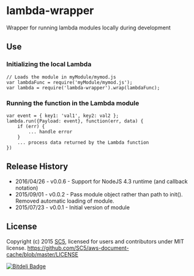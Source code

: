 # lambda-wrapper
Wrapper for running lambda modules locally during development

## Use 

### Initializing the local Lambda

    // Loads the module in myModule/mymod.js
    var lambdaFunc = require('myModule/mymod.js');
    var lambda = require('lambda-wrapper').wrap(lambdaFunc);

### Running the function in the Lambda module

    var event = { key1: 'val1', key2: val2 };
    lambda.run({Payload: event}, function(err, data) {
        if (err) {
            ... handle error
        }
        ... process data returned by the Lambda function
    })

## Release History

* 2016/04/26 - v0.0.6 - Support for NodeJS 4.3 runtime (and callback notation)
* 2015/09/01 - v0.0.2 - Pass module object rather than path to init().
                        Removed automatic loading of module.
* 2015/07/23 - v0.0.1 - Initial version of module

## License

Copyright (c) 2015 [SC5](http://sc5.io/), licensed for users and contributors under MIT license.
https://github.com/SC5/aws-document-cache/blob/master/LICENSE


[![Bitdeli Badge](https://d2weczhvl823v0.cloudfront.net/SC5/lambda-local/trend.png)](https://bitdeli.com/free "Bitdeli Badge")
